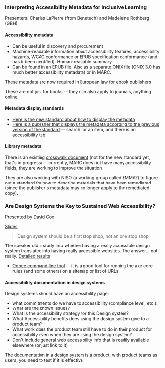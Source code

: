 ### Interpreting Accessibility Metadata for Inclusive Learning

Presenters: Charles LaPierre (from Benetech) and Madeleine Rothberg (GBH)

#### Accessibility metadata

  * Can be useful in discovery and procurement
  * Machine-readable information about accessibility features, accessibility hazards, WCAG conformance or EPUB specification conformance (and has it been certified).  Human-readable summary.
  * Can be found in an EPUB file.  Also as a separate ONIX file (ONIX 3.0 has much better accessibility metadata) or in MARC.

These metadata are now required in European law for ebook publishers

These are not just for books -- they can also apply to journals, anything online


#### Metadata display standards

* [Here is the new standard about how to display the metadata](https://w3c.github.io/publ-a11y/a11y-meta-display-guide/2.0/draft/guidelines/index.html#abstract)
* [Here is a publisher that displays the metadata according to the previous version of the standard](https://benetechaccessiblebooks.vitalsource.com/) -- search for an item, and there is an accessibility tab.

#### Library metadata

There is an existing [crosswalk document](https://w3c.github.io/publ-a11y/drafts/a11y-crosswalk-MARC/) (not for the new standard yet, that's in progress) -- currently, MARC does not have many accessibility fields, they are working to improve the situation

They are also working with NISO (a working group called EMMA?) to figure out a standard for how to describe materials that have been remediated (since the publisher's metadata may no longer apply to the remediated copy).


### Are Design Systems the Key to Sustained Web Accessibility?

Presented by David Cox

[Slides](https://dav-idc.com/csun/#tuesdays-session)

> Design system should be a first stop shop, not an one stop shop

The speaker did a study into whether having a really accessible design system translated into having really accessible websites.  The answer... not really. [Detailed results](https://docs.google.com/spreadsheets/d/1ecbgzRWHtr8RLkrxyIc1U9qkyjMo25ic3hKg3H8Fh2Q/edit)

* [Oobee command line tool](https://github.com/GovTechSG/oobee/blob/master/INSTALLATION.md#macos) -- it is a good tool for running the axe core rules (and some others) on a sitemap or list of URLs

#### Accessibility documentation in design systems

Design systems should have an accessibility page:
* what commitments do we have to accessibility (compliance level, etc.).
* What are the known issues?
* What is the accessibility strategy for this Design system?
* What Accessibility benefits does using the design system give to a product team?
* What work does the product team still have to do in their product for accessibility even when they are using the design system?
* Don't include general web accessibility info that is readily available elsewhere (or just link to it)

The documentation in a design system is a product, with product teams as users, you need to test if it is effective 
